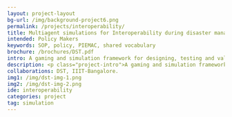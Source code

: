```yaml
---
layout: project-layout
bg-url: /img/background-project6.png
permalink: /projects/interoperability/
title: Multiagent simulations for Interoperability during disaster management
intended: Policy Makers
keywords: SOP, policy, PIEMAC, shared vocabulary
brochure: /brochures/DST.pdf
intro: A gaming and simulation framework for designing, testing and validating SOPs for disaster management.
description: <p class="project-intro">A gaming and simulation framework for designing, testing and validating SOPs for disaster management.</p><p class="simple-content">This project uses a gaming and simulation framework for designing, testing and validating Standard Operating Procedures (SOPs) for disaster management which adhere to the local institutional support frameworks, and are process and semantically inter-operable.<p/><p class="simple-content">We use gaming and computerized simulation methods in conjunction with each other for participatory design of interoperable standards for disaster management. Gaming methods provide a platform for experiential learning for the participants, and for validation of SOPs through what-if scenarios. Computerized simulations help test the efficacy of the shared vocabularies which is used by agencies involved in disaster management<p/><p class="simple-content">We developed a simulation tool to test the effect of use of shared vocabularies on communication during disaster management. The shared vocabularies were built using messages from sessions of the PIEMAC game. The computerized simulation developed was used to test the efficacy of this shared vocabulary under different disaster scenarios, and the simulation results were analysed to provide recommendations for effectively designing the shared vocabularies.</p>
collaborations: DST, IIIT-Bangalore.
img1: /img/dst-img-1.png
img2: /img/dst-img-2.png
ide: interoperability
categories: project
tag: simulation
---
```

